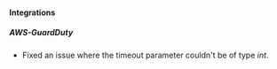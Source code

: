 #### Integrations
##### AWS-GuardDuty
- Fixed an issue where the timeout parameter couldn't be of type *int*.

